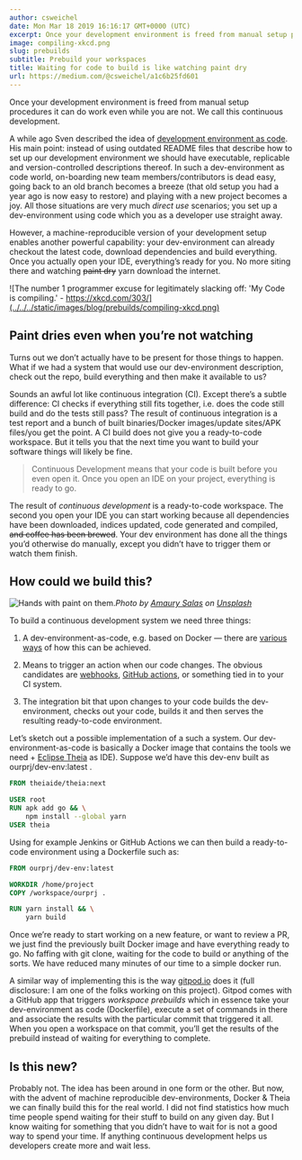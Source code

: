 ```yaml
---
author: csweichel
date: Mon Mar 18 2019 16:16:17 GMT+0000 (UTC)
excerpt: Once your development environment is freed from manual setup procedures it can do work even while you are not. We call this continuous
image: compiling-xkcd.png
slug: prebuilds
subtitle: Prebuild your workspaces
title: Waiting for code to build is like watching paint dry
url: https://medium.com/@csweichel/a1c6b25fd601
---
```


<script context="module">
  export const prerender = true;
</script>

Once your development environment is freed from manual setup procedures it can do work even while you are not. We call this continuous development.

A while ago Sven described the idea of [development environment as code](/blog/dev-env-as-code). His main point: instead of using outdated README files that describe how to set up our development environment we should have executable, replicable and version-controlled descriptions thereof. In such a dev-environment as code world, on-boarding new team members/contributors is dead easy, going back to an old branch becomes a breeze (that old setup you had a year ago is now easy to restore) and playing with a new project becomes a joy. All those situations are very much _direct use_ scenarios; you set up a dev-environment using code which you as a developer use straight away.

However, a machine-reproducible version of your development setup enables another powerful capability: your dev-environment can already checkout the latest code, download dependencies and build everything. Once you actually open your IDE, everything’s ready for you. No more siting there and watching ~~paint dry~~ yarn download the internet.

![The number 1 programmer excuse for legitimately slacking off: 'My Code is compiling.' - https://xkcd.com/303/](../../../static/images/blog/prebuilds/compiling-xkcd.png)

## Paint dries even when you’re not watching

Turns out we don’t actually have to be present for those things to happen. What if we had a system that would use our dev-environment description, check out the repo, build everything and then make it available to us?

Sounds an awful lot like continuous integration (CI). Except there’s a subtle difference: CI checks if everything still fits together, i.e. does the code still build and do the tests still pass? The result of continuous integration is a test report and a bunch of built binaries/Docker images/update sites/APK files/you get the point. A CI build does not give you a ready-to-code workspace. But it tells you that the next time you want to build your software things will likely be fine.

> Continuous Development means that your code is built before you even open it. Once you open an IDE on your project, everything is ready to go.

The result of _continuous development_ is a ready-to-code workspace. The second you open your IDE you can start working because all dependencies have been downloaded, indices updated, code generated and compiled, ~~and coffee has been brewed~~. Your dev environment has done all the things you’d otherwise do manually, except you didn’t have to trigger them or watch them finish.

## How could we build this?

![Hands with paint on them.](../../../static/images/blog/prebuilds/colored-hands.jpg)_Photo by [Amaury Salas](https://unsplash.com/photos/IhXrWDckZOQ?utm_source=unsplash&utm_medium=referral&utm_content=creditCopyText) on [Unsplash](https://unsplash.com/?utm_source=unsplash&utm_medium=referral&utm_content=creditCopyText)_

To build a continuous development system we need three things:

1. A dev-environment-as-code, e.g. based on Docker — there are [various ways](/blog/dev-env-as-code#dev-environment-as-code/) of how this can be achieved.

1. Means to trigger an action when our code changes. The obvious candidates are [webhooks](https://developer.github.com/webhooks/), [GitHub actions](https://github.com/features/actions), or something tied in to your CI system.

1. The integration bit that upon changes to your code builds the dev-environment, checks out your code, builds it and then serves the resulting ready-to-code environment.

Let’s sketch out a possible implementation of a such a system. Our dev-environment-as-code is basically a Docker image that contains the tools we need + [Eclipse Theia](https://www.theia-ide.org/) as IDE). Suppose we’d have this dev-env built as ourprj/dev-env:latest .

```dockerfile
FROM theiaide/theia:next

USER root
RUN apk add go && \
    npm install --global yarn
USER theia
```

Using for example Jenkins or GitHub Actions we can then build a ready-to-code environment using a Dockerfile such as:

```dockerfile
FROM ourprj/dev-env:latest

WORKDIR /home/project
COPY /workspace/ourprj .

RUN yarn install && \
    yarn build
```

Once we’re ready to start working on a new feature, or want to review a PR, we just find the previously built Docker image and have everything ready to go. No faffing with git clone, waiting for the code to build or anything of the sorts. We have reduced many minutes of our time to a simple docker run.

A similar way of implementing this is the way [gitpod.io](https://gitpod.io) does it (full disclosure: I am one of the folks working on this project). Gitpod comes with a GitHub app that triggers _workspace prebuilds_ which in essence take your dev-environment as code (Dockerfile), execute a set of commands in there and associate the results with the particular commit that triggered it all. When you open a workspace on that commit, you’ll get the results of the prebuild instead of waiting for everything to complete.

## Is this new?

Probably not. The idea has been around in one form or the other. But now, with the advent of machine reproducible dev-environments, Docker & Theia we can finally build this for the real world. I did not find statistics how much time people spend waiting for their stuff to build on any given day. But I know waiting for something that you didn’t have to wait for is not a good way to spend your time. If anything continuous development helps us developers create more and wait less.
